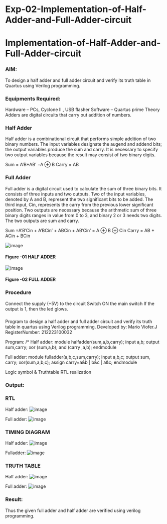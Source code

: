 # Exp-02-Implementation-of-Half-Adder-and-Full-Adder-circuit

# Implementation-of-Half-Adder-and-Full-Adder-circuit
### AIM:
To design a half adder and full adder circuit and verify its truth table in Quartus using Verilog programming.

### Equipments Required:
Hardware – PCs, Cyclone II , USB flasher
Software – Quartus prime
Theory
Adders are digital circuits that carry out addition of numbers.

### Half Adder
Half adder is a combinational circuit that performs simple addition of two binary numbers. The input variables designate the augend and addend bits; the output variables produce the sum and carry. It is necessary to specify two output variables because the result may consist of two binary digits.

Sum = A’B+AB’ =A ⊕ B Carry = AB

### Full Adder
Full adder is a digital circuit used to calculate the sum of three binary bits. It consists of three inputs and two outputs. Two of the input variables, denoted by A and B, represent the two significant bits to be added. The third input, Cin, represents the carry from the previous lower significant position. Two outputs are necessary because the arithmetic sum of three binary digits ranges in value from 0 to 3, and binary 2 or 3 needs two digits. The two outputs are sum and carry.

Sum =A’B’Cin + A’BCin’ + ABCin + AB’Cin’ = A ⊕ B ⊕ Cin Carry = AB + ACin + BCin

 ![image](https://user-images.githubusercontent.com/36288975/163552156-a13e5a56-c638-4110-97d9-8896907c8d25.png)

#### Figure -01 HALF ADDER 


![image](https://user-images.githubusercontent.com/36288975/163552057-b3547877-6d07-45b4-b7e0-bcfebfad9e1d.png)

#### Figure -02 FULL ADDER 

### Procedure

Connect the supply (+5V) to the circuit
Switch ON the main switch
If the output is 1, then the led glows.
### 


Program to design a half adder and full adder circuit and verify its truth table in quartus using Verilog programming.
Developed by: Mario Viofer.J
RegisterNumber:  212223100032

Program:
/*
Half adder:
module halfadder(sum,a,b,carry);
input a,b;
output sum,carry;
xor (sum,a,b);
and (carry ,a,b);
endmodule

Full adder:
module fulladder(a,b,c,sum,carry);
input a,b,c;
output sum, carry;
xor(sum,a,b,c);
assign carry=a&b | b&c | a&c;
endmodule

Logic symbol & Truthtable
RTL realization

### Output:
### RTL
Half adder:
![image](https://github.com/Mario-Viofer-J/Exp-02-Implementation-of-Half-Adder-and-Full-Adder-circuit/assets/144979232/73fe3092-5778-4b45-a055-2415e097ed44)

Full adder:
![image](https://github.com/Mario-Viofer-J/Exp-02-Implementation-of-Half-Adder-and-Full-Adder-circuit/assets/144979232/d70cc2be-d4b8-467c-b056-ec576e1681ff)

### TIMING DIAGRAM
Half adder:
![image](https://github.com/Mario-Viofer-J/Exp-02-Implementation-of-Half-Adder-and-Full-Adder-circuit/assets/144979232/1a2b560c-7cbb-4e52-bf83-70cefedf24ff)

Fulladder:
![image](https://github.com/Mario-Viofer-J/Exp-02-Implementation-of-Half-Adder-and-Full-Adder-circuit/assets/144979232/b44e4539-90e8-4b81-aa72-eb12b12f4443)

### TRUTH TABLE 
Half adder:
![image](https://github.com/Mario-Viofer-J/Exp-02-Implementation-of-Half-Adder-and-Full-Adder-circuit/assets/144979232/6ba3dfb6-d6e1-4620-9edb-722b3d8255cd)

Full adder:
![image](https://github.com/Mario-Viofer-J/Exp-02-Implementation-of-Half-Adder-and-Full-Adder-circuit/assets/144979232/c4630770-a88b-40d5-807c-00203f12e640)

### Result:
Thus the given full adder and half adder are verified using verilog programming.

